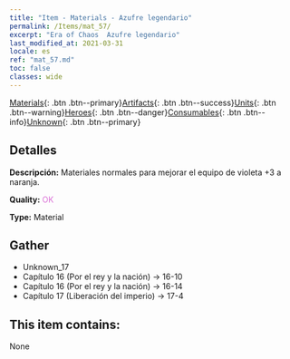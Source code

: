 ```yaml
---
title: "Item - Materials - Azufre legendario"
permalink: /Items/mat_57/
excerpt: "Era of Chaos  Azufre legendario"
last_modified_at: 2021-03-31
locale: es
ref: "mat_57.md"
toc: false
classes: wide
---
```

 [Materials](/es/Items/){: .btn .btn--primary}[Artifacts](/es/Items/Artifacts/){: .btn .btn--success}[Units](/es/Items/Units/){: .btn .btn--warning}[Heroes](/es/Items/Heroes/){: .btn .btn--danger}[Consumables](/es/Items/Consumables/){: .btn .btn--info}[Unknown](/es/Items/Unknown/){: .btn .btn--primary}

## Detalles
 **Descripción:** Materiales normales para mejorar el equipo de violeta +3 a naranja.

 **Quality:** <span style="color: #DA70D6">OK</span>

 **Type:** Material

## Gather

*    Unknown_17 
*    Capítulo 16 (Por el rey y la nación) -> 16-10 
*    Capítulo 16 (Por el rey y la nación) -> 16-14 
*    Capítulo 17 (Liberación del imperio) -> 17-4 

## This item contains:

  None

